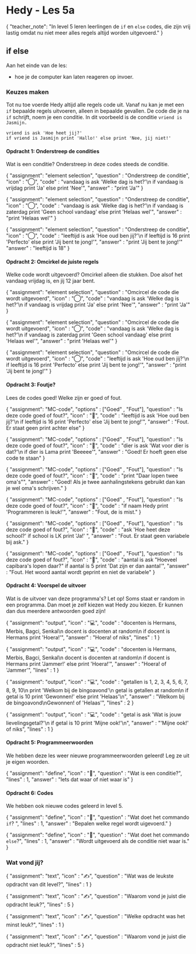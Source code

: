# Hedy - Les 5a

{
    "teacher_note": "In level 5 leren leerlingen de `if` en `else` codes, die zijn vrij lastig omdat nu niet meer alles regels altijd worden uitgevoerd."
}



## if else

Aan het einde van de les:

* hoe je de computer kan laten reageren op invoer.

### Keuzes maken

Tot nu toe voerde Hedy altijd alle regels code uit. Vanaf nu kan je met een `if` bepaalde regels uitvoeren, alleen in bepaalde gevallen.
De code die je na `if` schrijft, noem je een conditie.
In dit voorbeeld is de conditie `vriend is Jasmijn.`

```hedy
vriend is ask 'Hoe heet jij?'
if vriend is Jasmijn print 'Hallo!' else print 'Nee, jij niet!'
```

#### Opdracht 1: Onderstreep de condities

Wat is een conditie? Onderstreep in deze codes steeds de conditie.

{
    "assignment": "element selection",
    "question"  : "Onderstreep de conditie",
    "icon"      : "◯",
    "code"      :  "vandaag is ask 'Welke dag is het?'\n
                    if vandaag is vrijdag print 'Ja' else print 'Nee'",
    "answer"    : "print 'Ja'"
}

{
    "assignment": "element selection",
    "question"  : "Onderstreep de conditie",
    "icon"      : "◯",
    "code"      :  "vandaag is ask 'Welke dag is het?'\n
                    if vandaag is zaterdag print 'Geen school vandaag' else print 'Helaas wel'",
    "answer"    : "print 'Helaas wel'"
}

{
    "assignment": "element selection",
    "question"  : "Onderstreep de conditie",
    "icon"      : "◯",
    "code"      :  "leeftijd is ask 'Hoe oud ben jij?'\n
                    if leeftijd is 16 print 'Perfecto' else print 'Jij bent te jong!'",
    "answer"    : "print 'Jij bent te jong!'"
    "answer"    : "leeftijd is 18"
}

#### Opdracht 2: Omcirkel de juiste regels

Welke code wordt uitgevoerd? Omcirkel alleen die stukken.
Doe alsof het vandaag vrijdag is, en jij 12 jaar bent.

{
    "assignment": "element selection",
    "question"  : "Omcircel de code die wordt uitgevoerd",
    "icon"      : "◯",
    "code"      :  "vandaag is ask 'Welke dag is het?'\n
                    if vandaag is vrijdag print 'Ja' else print 'Nee'",
    "answer"    : "print 'Ja'"
}

{
    "assignment": "element selection",
    "question"  : "Omcircel de code die wordt uitgevoerd",
    "icon"      : "◯",
    "code"      :  "vandaag is ask 'Welke dag is het?'\n
                    if vandaag is zaterdag print 'Geen school vandaag' else print 'Helaas wel'",
    "answer"    : "print 'Helaas wel'"
}

{
    "assignment": "element selection",
    "question"  : "Omcircel de code die wordt uitgevoerd",
    "icon"      : "◯",
    "code"      :  "leeftijd is ask 'Hoe oud ben jij?'\n
                    if leeftijd is 16 print 'Perfecto' else print 'Jij bent te jong!'",
    "answer"    : "print 'Jij bent te jong!'"
}


#### Opdracht 3: Foutje?
Lees de codes goed! Welke zijn er goed of fout.

{
    "assignment": "MC-code",
    "options"   : ["Goed" , "Fout"],
    "question"  : "Is deze code goed of fout?",
    "icon"      : "🤔",
    "code"      :  "leeftijd is ask 'Hoe oud ben jij?'\n
                    if leeftijd is 16 print 'Perfecto' else 'Jij bent te jong!'",
    "answer"    : "Fout. Er staat geen print achter else"
}

{
    "assignment": "MC-code",
    "options"   : ["Goed" , "Fout"],
    "question"  : "Is deze code goed of fout?",
    "icon"      : "🤔",
    "code"      :  "dier is ask 'Wat voor dier is dat?'\n
                    if dier is Lama print 'Beeeee'",
    "answer"    : "Goed! Er hoeft geen else code te staan"
}

{
    "assignment": "MC-code",
    "options"   : ["Goed" , "Fout"],
    "question"  : "Is deze code goed of fout?",
    "icon"      : "🤔",
    "code"      : "print \"Daar lopen twee oma's\"",
    "answer"    : "Goed! Als je twee aanhalingstekens gebruikt dan kan je wel oma's schrijven."
}

{
    "assignment": "MC-code",
    "options"   : ["Goed" , "Fout"],
    "question"  : "Is deze code goed of fout?",
    "icon"      : "🤔",
    "code"      : "if naam Hedy 
                    print 'Programmeren is leuk!'",
    "answer"    : "Fout, de is mist."
}

{
    "assignment": "MC-code",
    "options"   : ["Goed" , "Fout"],
    "question"  : "Is deze code goed of fout?",
    "icon"      : "🤔",
    "code"      : "ask 'Hoe heet deze school?'
                    if school is LK print 'Ja!' ",
    "answer"    : "Fout. Er staat geen variabele bij ask."
}

{
    "assignment": "MC-code",
    "options"   : ["Goed" , "Fout"],
    "question"  : "Is deze code goed of fout?",
    "icon"      : "🤔",
    "code"      : "aantal is ask \"Hoeveel capibara's lopen daar?\"
                   if aantal is 5 print 'Dat zijn er dan aantal'",
    "answer"    : "Fout. Het woord aantal wordt geprint en niet de variabele"
}


#### Opdracht 4: Voorspel de uitvoer

Wat is de uitvoer van deze programma's? 
Let op! Soms staat er random in een programma. Dan moet je zelf kiezen wat Hedy zou kiezen.
Er kunnen dan dus meerdere antwoorden goed zijn!

{
    "assignment": "output",
    "icon"      : "💻",
    "code"      : "docenten is Hermans, Merbis, Bagci, Senkal\n
                    docent is docenten at random\n
                    if docent is Hermans print 'Hoera!'",
    "answer"    : "Hoera! of niks",
    "lines"     : 1
}

{
    "assignment": "output",
    "icon"      : "💻",
    "code"      : "docenten is Hermans, Merbis, Bagci, Senkal\n
                    docent is docenten at random\n
                    if docent is Hermans print 'Jammer!' else print 'Hoera!'",
    "answer"    : "Hoera! of 'Jammer'",
    "lines"     : 1
}

{
    "assignment": "output",
    "icon"      : "💻",
    "code"      : "getallen is 1, 2, 3, 4, 5, 6, 7, 8, 9, 10\n
                    print 'Welkom bij de bingoavond'\n
                    getal is getallen at random\n
                    if getal is 10 print 'Gewonnen!' else print 'Helaas'\n",
    "answer"    : "Welkom bij de bingoavond\nGewonnen! of 'Helaas'",
    "lines"     : 2
}

{
    "assignment": "output",
    "icon"      : "💻",
    "code"      : "getal is ask 'Wat is jouw lievelingsgetal?'\n
                    if getal is 10 print 'Mijne ook!'\n",
    "answer"    : "'Mijne ook!' of niks",
    "lines"     : 1
}



#### Opdracht 5: Programmeerwoorden 

We hebben deze les weer nieuwe programmeerwoorden geleerd! Leg ze uit je eigen woorden. 

{
    "assignment": "define",
    "icon"      : "📖",
    "question"  : "Wat is een conditie?",
    "lines"     : 1,
    "answer"    : "Iets dat waar of niet waar is"
}



#### Opdracht 6: Codes

We hebben ook nieuwe codes geleerd in level 5.

{
    "assignment": "define",
    "icon"      : "📖",
    "question"  : "Wat doet het commando `if`? ",
    "lines"     : 1,
    "answer"    : "Bepalen welke regel wordt uigevoerd."
}

{
    "assignment": "define",
    "icon"      : "📖",
    "question"  : "Wat doet het commando `else`?",
    "lines"     : 1,
    "answer"    : "Wordt uitgevoerd als de conditie niet waar is."
}

### Wat vond jij?

{
    "assignment": "text",
    "icon"      : "✍️",
    "question"  : "Wat was de leukste opdracht van dit level?",
    "lines"     : 1
}

{
    "assignment": "text",
    "icon"      : "✍️",
    "question"  : "Waarom vond je juist die opdracht leuk?",
    "lines"     : 5
}

{
    "assignment": "text",
    "icon"      : "✍️",
    "question"  : "Welke opdracht was het minst leuk?",
    "lines"     : 1
}

{
    "assignment": "text",
    "icon"      : "✍️",
    "question"  : "Waarom vond je juist die opdracht niet leuk?",
    "lines"     : 5
}
